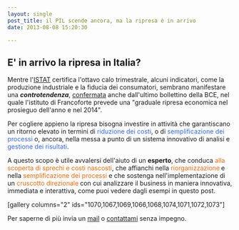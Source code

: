 ```yaml
---
layout: single
post_title: il PIL scende ancora, ma la ripresa è in arrivo
date: 2013-08-08 15:20:30

---
```

<h2>E' in arrivo la ripresa in Italia?</h2>
Mentre l'<a href="http://www.istat.it/it/archivio/pil">ISTAT</a> certifica l'ottavo calo trimestrale, alcuni indicatori, come la produzione industriale e la fiducia dei consumatori, sembrano manifestare una <em><strong>controtendenza</strong></em>, <a href="http://www.agi.it/economia/notizie/201308081012-eco-rt10041-bce_graduale_ripresa_gia_nel_corso_del_2013">confermata</a> anche dall'ultimo bollettino della BCE, nel quale l'istituto di Francoforte prevede una "graduale ripresa economica nel prosieguo dell'anno e nel 2014".

Per cogliere appieno la ripresa bisogna investire in attività che garantiscano un ritorno elevato in termini di <span style="color: #3366ff;">riduzione dei costi</span>, o di <span style="color: #3366ff;">semplificazione dei processi</span> o, ancora, nella messa a punto di un sistema innovativo di analisi e <span style="color: #3366ff;">gestione dei risultati</span>.

A questo scopo è utile avvalersi dell'aiuto di un <strong>esperto</strong>, che conduca <span style="color: #ff6600;">alla scoperta di sprechi e costi nascosti</span>, che affianchi nella <span style="color: #ff6600;">riorganizzazione</span><strong> </strong>e nella <span style="color: #ff6600;">semplificazione dei processi</span> e che sostenga nell'implementazione di un <span style="color: #ff6600;">cruscotto direzionale<strong> </strong></span>con cui analizzare il business in maniera innovativa, immediata e interattiva, come puoi vedere dagli esempi in questo post.

[gallery columns="2" ids="1070,1067,1069,1066,1068,1074,1071,1072,1073"]

Per saperne di più invia un <a href="mailto:b.menicucci@blackstarconsulting.it">mail</a> o <a title="Richiedi una consulenza di direzione gratuita" href="http://www.blackstarconsulting.it/consulenza-di-direzione-gratuita/">contattami</a> senza impegno.